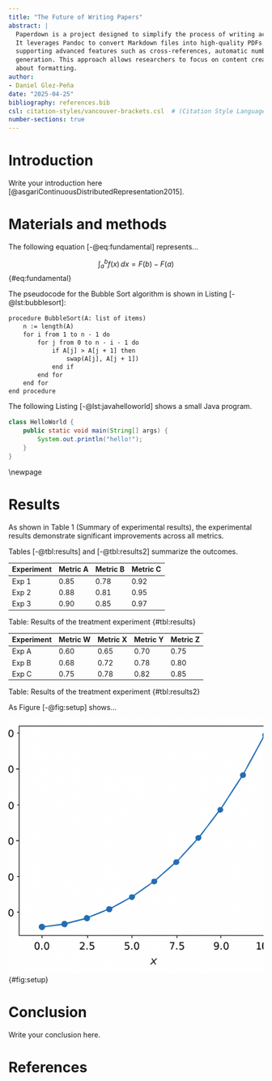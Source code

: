 ```yaml
---
title: "The Future of Writing Papers"
abstract: |
  Paperdown is a project designed to simplify the process of writing academic papers using Markdown.
  It leverages Pandoc to convert Markdown files into high-quality PDFs and DOCX documents, while
  supporting advanced features such as cross-references, automatic numbering, and bibliography
  generation. This approach allows researchers to focus on content creation without worrying
  about formatting.
author:
- Daniel Glez-Peña
date: "2025-04-25"
bibliography: references.bib
csl: citation-styles/vancouver-brackets.csl  # (Citation Style Language file for formatting)
number-sections: true
---
```


# Introduction

Write your introduction here [@asgariContinuousDistributedRepresentation2015].

# Materials and methods

The following equation [-@eq:fundamental] represents...

$$
\int_{a}^{b} f(x) \, dx = F(b) - F(a)
$$ {#eq:fundamental}

The pseudocode for the Bubble Sort algorithm is shown in Listing [-@lst:bubblesort]:

```plaintext {#lst:bubblesort caption="Pseudo code of bubble sort"}
procedure BubbleSort(A: list of items)
    n := length(A)
    for i from 1 to n - 1 do
        for j from 0 to n - i - 1 do
            if A[j] > A[j + 1] then
                swap(A[j], A[j + 1])
            end if
        end for
    end for
end procedure
```
The following Listing [-@lst:javahelloworld] shows a small Java program.

```java {#lst:javahelloworld caption="A Java Hello World program"}
class HelloWorld {
    public static void main(String[] args) {
        System.out.println("hello!");
    }
}
```

\newpage
# Results

As shown in Table 1 (Summary of experimental results), the experimental results demonstrate significant improvements across all metrics.

Tables [-@tbl:results] and [-@tbl:results2] summarize the outcomes.



| Experiment | Metric A | Metric B | Metric C |
|------------|----------|----------|----------|
| Exp 1      | 0.85     | 0.78     | 0.92     |
| Exp 2      | 0.88     | 0.81     | 0.95     |
| Exp 3      | 0.90     | 0.85     | 0.97     |
Table: Results of the treatment experiment {#tbl:results}


| Experiment | Metric W | Metric X | Metric Y | Metric Z |
|------------|----------|----------|----------|----------|
| Exp A      | 0.60     | 0.65     | 0.70     | 0.75     |
| Exp B      | 0.68     | 0.72     | 0.78     | 0.80     |
| Exp C      | 0.75     | 0.78     | 0.82     | 0.85     |
Table: Results of the treatment experiment {#tbl:results2}

As Figure [-@fig:setup] shows...

![Experimental setup and results visualization.](figures/figure1.png){#fig:setup}


# Conclusion

Write your conclusion here.

# References
<!-- pandoc will place the references at the end of the paper -->
